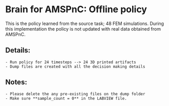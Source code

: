 # Brain for AMSPnC: Offline policy
This is the policy learned from the source task; 48 FEM simulations. During this implementation the policy is not updated with real data obtained from AMSPnC. 

## Details:
    - Run policy for 24 timesteps --> 24 3D printed artifacts 
    - Dump files are created with all the decision making details

## Notes: 
    - Please delete the any pre-existing files on the dump folder
    - Make sure **sample_count = 0** in the LABVIEW file. 

